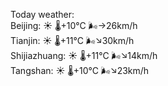 Today weather:  
Beijing: ☀️   🌡️+10°C 🌬️→26km/h  
Tianjin: ☀️   🌡️+11°C 🌬️↘30km/h  
Shijiazhuang: ☀️   🌡️+11°C 🌬️↘14km/h  
Tangshan: ☀️   🌡️+10°C 🌬️↘23km/h  
